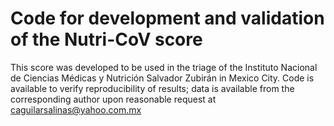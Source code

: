 # Code for development and validation of the Nutri-CoV score

This score was developed to be used in the triage of the Instituto Nacional de Ciencias Médicas y Nutrición Salvador Zubirán in Mexico City. Code is available to verify reproducibility of results; data is available from the corresponding author upon reasonable request at caguilarsalinas@yahoo.com.mx
